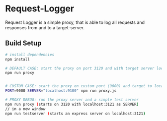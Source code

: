 # Request-Logger
Request Logger is a simple proxy, that is able to log all requests and responses from and to a target-server.

## Build Setup

``` bash
# install dependencies
npm install

# DEFAULT CASE: start the proxy on port 3120 and with target server localhost:8088
npm run proxy


# CUSTOM CASE: start the proxy on custom port (9000) and target to localhost:9100 
PORT=9000 SERVER="localhost:9100" npm run proxy.js

# PROXY DEBUG: run the proxy server and a simple test server
npm run proxy (starts on 3120 with localhost:3121 as SERVER)
// in a new window
npm run testserver (starts an express server on localhost:3121)
```
